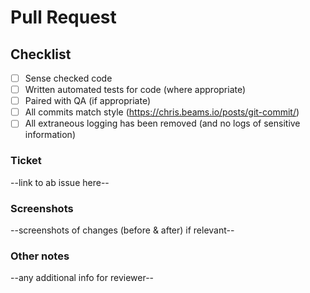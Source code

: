 # Pull Request

## Checklist

- [ ] Sense checked code
- [ ] Written automated tests for code (where appropriate)
- [ ] Paired with QA (if appropriate)
- [ ] All commits match style (https://chris.beams.io/posts/git-commit/)
- [ ] All extraneous logging has been removed (and no logs of sensitive information)

### Ticket

--link to ab issue here--

### Screenshots

--screenshots of changes (before & after) if relevant--

### Other notes

--any additional info for reviewer--
